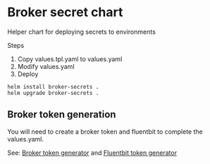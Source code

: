 # Broker secret chart

Helper chart for deploying secrets to environments

Steps
1. Copy values.tpl.yaml to values.yaml
2. Modify values.yaml
3. Deploy


```
helm install broker-secrets .
helm upgrade broker-secrets .
```

## Broker token generation

You will need to create a broker token and fluentbit to complete the values.yaml.

See: [Broker token generator](../../scripts/gen-broker-token.sh) and [Fluentbit token generator](../../scripts/gen-fluentbit-token.sh)
